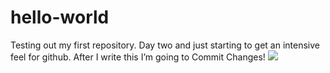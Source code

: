# hello-world
Testing out my first repository.
Day two and just starting to get an intensive feel for github.
After I write this I’m going to Commit Changes!
<img src="http://i.giphy.com/3o6Zt6tWmgtTBXaoM0.gif">

